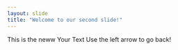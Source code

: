 ```yaml
---
layout: slide
title: "Welcome to our second slide!"
---
```

This is the neww Your Text
Use the left arrow to go back!
